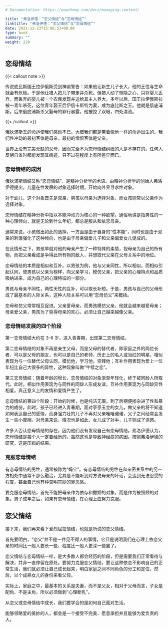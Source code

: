 ```yaml
---
# Documentation: https://wowchemy.com/docs/managing-content/

title: "弗洛伊德：“恋父情结”与“恋母情结”"
linktitle: "弗洛伊德：“恋父情结”与“恋母情结”"
date: 2021-12-23T15:06:53+08:00
type: book
summary: ""
weight: 220
---
```


<!--more-->

## 恋母情结

{{< callout note >}}

传说底比斯国王拉伊俄斯受到神谕警告：如果他让新生儿子长大，他的王位与生命就会有危险。于是他让猎人把儿子带走并杀死。但猎人动了恻隐之心，只将婴儿丢弃。而丢弃的婴儿被一个农民发现并送给其主人养大。多年以后，国王拉伊俄斯拉被一青年杀死，这位青年娶王后伊俄卡斯特为妻，成为底比斯之王。他就是俄底浦斯。后来俄底浦斯杀父娶母的罪行暴露，他被挖了双眼，四处漂流。

{{< /callout >}}

俄狄浦斯王的命运使我们感动不已。大概我们都是带着像他一样的命运出生的。我们性冲动的最初客体是母亲，最初的憎恨客体是父亲。

世界上没有完美无缺的父母，因而完全不为恋母情结纠缠的人是不存在的。任何人反躬自省时都能发现其痕迹，只不过在程度上有所差异而已。

### 恋母情结的成因

俄狄浦斯情结又称“恋母情结”，是精神分析学的术语。由精神分析学的创始人弗洛伊德提出，儿童在性发展的对象选择时期，开始向外界寻求性对象。

对于幼儿，这个对象首先是双亲，男孩以母亲为选择对象，而女孩则常以父亲作为选择对象。

恋母情结在精神分析中指以本能冲动力为核心的一种欲望。通俗地讲是指男性的一种心理倾向，就是无论到什么年纪，都总是服从和依恋母亲。

通常来说，小孩做出如此的选择，一方面是由于自身的“性本能”，同时也是由于双亲的刺激强化了这种倾向，也是由于母亲偏爱儿子和父亲偏爱女儿促成的。

在此情形之下，男孩早就对他的母亲产生了一种特殊的柔情，视母亲为自己的所有物，而把父亲看成是争得此所有物的敌人，并想取代父亲在父母关系中的地位。

恋母情结的本质是相似和互补。以男孩为例，他与父亲同性，所以相似，而相似引起认同，使男孩以父亲为榜样，向父亲学习，模仿父亲，把父亲的心理特点和品质吸纳进来，成为自己的心理特征的一部分。

男孩与母亲不同性，两性天性的互补，可以取长补短。于是，男孩与自己的父母形成了最基本的人际关系，这种人际关系可以用“恋母仿父”来概括。

恋母和仿父常常相互促进。父亲爱母亲，而男孩模仿父亲，他就会越来越爱母亲；母亲爱父亲，男孩为了获得母亲的欢心，必须让自己越来越像父亲。

### 恋母情结发展的四个阶段

第一恋母情结大约在 3-6 岁，进入青春期，出现第二恋母情结。

第二恋母情结的对象不再是亲生父母，而是父母的替代者，即家庭之外的两位长者，可以是父母的朋友，也可以是自己的老师、历史上的名人或当红的明星。相似表现为与一位替代父母认同，模仿他，学习他，崇拜他；互补作用表现为爱上一位年纪比自己大很多的异性，这种现象叫做“牛犊之恋”。

第三恋母情结：随着年龄的增长，恋母情结的对象渐渐年轻化，终于被同龄人所取代。此时，相似作用表现为与同性的同龄人形成友谊，互补作用表现为与同龄异性相爱。真正意义上的友情和爱情产生了。

恋母情结的第四个阶段：开始的时候，也是纯洁无瑕，到了后期便掺杂进了性和暴力的成份。此时，孩子已经进入青春期，面对亭亭玉立的女儿，做父亲的将不知道如何表达自己的感情，而身强力壮的儿子不再对父亲唯唯诺诺，父子之间经常会发生一些小摩擦。对母亲来说，情况也是如此，女儿成了对手，儿子则成了诱惑。

许多人否认恋母情结的存在，因为他们没有发现自己有恋母情结。弗洛伊德认为，恋母情结是每个人一定要经历的，虽然这也是导致神经症的病因。按照弗洛伊德的研究，这是压抑的结果。

### 克服恋母情结

有恋母情结的男性，通常被称为“妈宝”。有恋母情结的男性在和亲密关系中的另一方相处中通常不那么融洽，尤其是不能听到对方说母亲的坏话，会达到无法忍受的程度，甚至自己也有种莫明其妙的罪恶感。

要克服恋母情结，首先不能把母亲作为依存和撒娇的对象，而是作为被照顾的对象。男子成年之后，如果有恋母情结，在心理上应努力克服。

## 恋父情结

接下来，我们再来看下爱烈屈拉情结，也就是所说的恋父情结。

首先要明白，“恋父”并不是一件见不得人的事情，它只是说明我们在心理上依恋父亲的时间比一般人要长一些、程度比一般人更深一些罢了。

恋父情结与恋母情结一样，是大多数人都会经历的阶段，但是需要我们正常看待与解决，并非一直停留在原处。要努力克服恋父情结，要让这种依恋不影响自己的正常生活，我们就必须让自己成长起来，明白家庭之间不同角色的分工和定位，然后，以个成熟女儿的身份来看父母。

实际上，家庭之中，最基本的关系是夫妻，而不是父女，相对于父母而言，子女是配角、不是主角，所以必须做到“心理断乳”。

从恋父或恋母情结中成长，我们要学会的是如何自己面对生活。

能够领略爱的美妙的人，都会是一个接受不完美、愿意承担并且能够为爱负责的人。